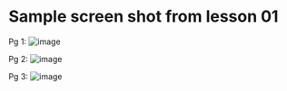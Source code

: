 # Sample screen shot from lesson 01

Pg 1:
![image](https://github.com/bbauska/essential-css-libraries-for-web-designers-2020/assets/41387907/e39fc9fa-b05d-43f1-b258-84f75ed3bfe2)

Pg 2:
![image](https://github.com/bbauska/essential-css-libraries-for-web-designers-2020/assets/41387907/cde66135-6e1a-4737-961d-31e57ce7a57d)

Pg 3:
![image](https://github.com/bbauska/essential-css-libraries-for-web-designers-2020/assets/41387907/8d6db4c2-e900-4aa7-baa8-ee50535c997d)
